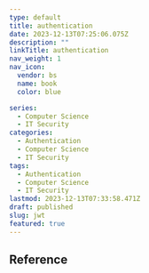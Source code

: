 ```yaml
---
type: default
title: authentication
date: 2023-12-13T07:25:06.075Z
description: ""
linkTitle: authentication
nav_weight: 1
nav_icon:
  vendor: bs
  name: book
  color: blue

series:
  - Computer Science
  - IT Security
categories:
  - Authentication
  - Computer Science
  - IT Security
tags:
  - Authentication
  - Computer Science
  - IT Security
lastmod: 2023-12-13T07:33:58.471Z
draft: published
slug: jwt
featured: true
---
```


## Reference
